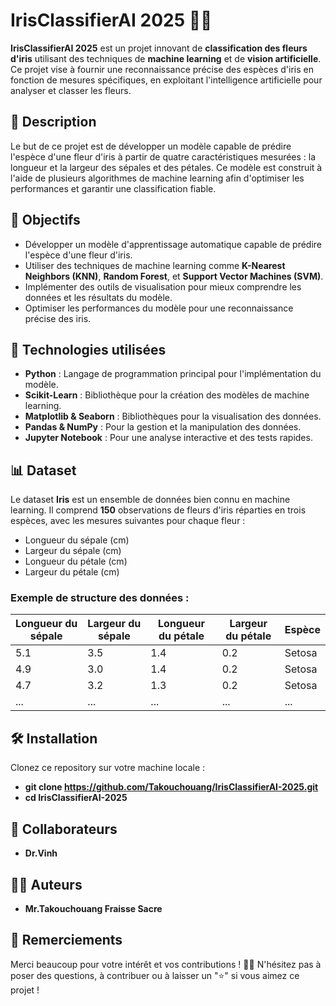# IrisClassifierAI 2025 🌿🤖

**IrisClassifierAI 2025** est un projet innovant de **classification des fleurs d'iris** utilisant des techniques de **machine learning** et de **vision artificielle**. Ce projet vise à fournir une reconnaissance précise des espèces d'iris en fonction de mesures spécifiques, en exploitant l'intelligence artificielle pour analyser et classer les fleurs.

## 📌 Description

Le but de ce projet est de développer un modèle capable de prédire l'espèce d'une fleur d'iris à partir de quatre caractéristiques mesurées : la longueur et la largeur des sépales et des pétales. Ce modèle est construit à l'aide de plusieurs algorithmes de machine learning afin d'optimiser les performances et garantir une classification fiable.

## 🚀 Objectifs

- Développer un modèle d'apprentissage automatique capable de prédire l'espèce d'une fleur d'iris.
- Utiliser des techniques de machine learning comme **K-Nearest Neighbors (KNN)**, **Random Forest**, et **Support Vector Machines (SVM)**.
- Implémenter des outils de visualisation pour mieux comprendre les données et les résultats du modèle.
- Optimiser les performances du modèle pour une reconnaissance précise des iris.

## 🔧 Technologies utilisées

- **Python** : Langage de programmation principal pour l'implémentation du modèle.
- **Scikit-Learn** : Bibliothèque pour la création des modèles de machine learning.
- **Matplotlib & Seaborn** : Bibliothèques pour la visualisation des données.
- **Pandas & NumPy** : Pour la gestion et la manipulation des données.
- **Jupyter Notebook** : Pour une analyse interactive et des tests rapides.

## 📊 Dataset

Le dataset **Iris** est un ensemble de données bien connu en machine learning. Il comprend **150** observations de fleurs d'iris réparties en trois espèces, avec les mesures suivantes pour chaque fleur :

- Longueur du sépale (cm)
- Largeur du sépale (cm)
- Longueur du pétale (cm)
- Largeur du pétale (cm)

### Exemple de structure des données :

| Longueur du sépale | Largeur du sépale | Longueur du pétale | Largeur du pétale | Espèce |
|--------------------|-------------------|--------------------|-------------------|--------|
| 5.1                | 3.5               | 1.4                | 0.2               | Setosa |
| 4.9                | 3.0               | 1.4                | 0.2               | Setosa |
| 4.7                | 3.2               | 1.3                | 0.2               | Setosa |
| ...                | ...               | ...                | ...               | ...    |

## 🛠️ Installation

Clonez ce repository sur votre machine locale :

- **git clone https://github.com/Takouchouang/IrisClassifierAI-2025.git**
- **cd IrisClassifierAI-2025**
## 🤝 Collaborateurs
- **Dr.Vinh** 

## 👨‍💻 Auteurs
- **Mr.Takouchouang Fraisse Sacre**  

## 💬 Remerciements
Merci beaucoup pour votre intérêt et vos contributions ! 🌿🤖 N'hésitez pas à poser des questions, à contribuer ou à laisser un "⭐" si vous aimez ce projet !
